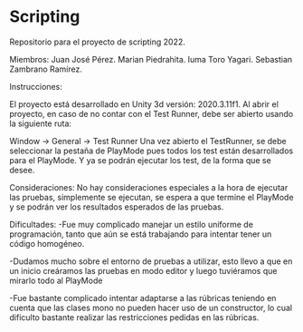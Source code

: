 # Scripting
Repositorio para el proyecto de scripting 2022.

Miembros:
Juan José Pérez.
Marian Piedrahita.
Iuma Toro Yagari.
Sebastian Zambrano Ramírez.

Instrucciones:

El proyecto está desarrollado en Unity 3d versión: 2020.3.11f1.
Al abrir el proyecto, en caso de no contar con el Test Runner, debe ser abierto usando la siguiente ruta:

Window -> General -> Test Runner
Una vez abierto el TestRunner, se debe seleccionar la pestaña de PlayMode pues todos los test están desarrollados para el PlayMode.
Y ya se podrán ejecutar los test, de la forma que se desee.

Consideraciones:
No hay consideraciones especiales a la hora de ejecutar las pruebas, simplemente se ejecutan, se espera a que termine el PlayMode y se podrán ver
los resultados esperados de las pruebas.


Dificultades:
-Fue muy complicado manejar un estilo uniforme de programación, tanto que aún se está trabajando para intentar tener un código homogéneo.

-Dudamos mucho sobre el entorno de pruebas a utilizar, esto llevo a que en un inicio creáramos las pruebas en modo editor y luego tuviéramos que mirarlo todo al PlayMode

-Fue bastante complicado intentar adaptarse a las rúbricas teniendo en cuenta que las clases mono no pueden hacer uso de un constructor, lo cual dificulto bastante realizar las
restricciones pedidas en las rúbricas. 
